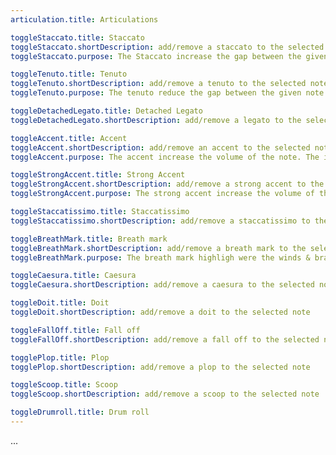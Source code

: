 ```yaml
---
articulation.title: Articulations

toggleStaccato.title: Staccato
toggleStaccato.shortDescription: add/remove a staccato to the selected note
toggleStaccato.purpose: The Staccato increase the gap between the given note and the following one, so they sound "detached". The impact on the playback is that the note duration is slightly shorter.

toggleTenuto.title: Tenuto
toggleTenuto.shortDescription: add/remove a tenuto to the selected note
toggleTenuto.purpose: The tenuto reduce the gap between the given note and the following one, so they sound "connected". The impact on the playback is that the note duration is slightly longer.

toggleDetachedLegato.title: Detached Legato
toggleDetachedLegato.shortDescription: add/remove a legato to the selected note

toggleAccent.title: Accent
toggleAccent.shortDescription: add/remove an accent to the selected note
toggleAccent.purpose: The accent increase the volume of the note. The impact on the playback is that the note is played louder.

toggleStrongAccent.title: Strong Accent
toggleStrongAccent.shortDescription: add/remove a strong accent to the selected note
toggleStrongAccent.purpose: The strong accent increase the volume of the note. The impact on the playback is that the note is played much louder.

toggleStaccatissimo.title: Staccatissimo
toggleStaccatissimo.shortDescription: add/remove a staccatissimo to the selected note

toggleBreathMark.title: Breath mark
toggleBreathMark.shortDescription: add/remove a breath mark to the selected note
toggleBreathMark.purpose: The breath mark highligh were the winds & brass players can breath in.

toggleCaesura.title: Caesura
toggleCaesura.shortDescription: add/remove a caesura to the selected note

toggleDoit.title: Doit
toggleDoit.shortDescription: add/remove a doit to the selected note

toggleFallOff.title: Fall off
toggleFallOff.shortDescription: add/remove a fall off to the selected note

togglePlop.title: Plop
togglePlop.shortDescription: add/remove a plop to the selected note

toggleScoop.title: Scoop
toggleScoop.shortDescription: add/remove a scoop to the selected note

toggleDrumroll.title: Drum roll
---
```


...
